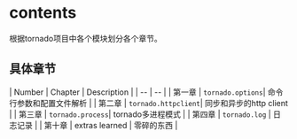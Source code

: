 # contents
根据tornado项目中各个模块划分各个章节。

## 具体章节

| Number |  Chapter | Description |
| -- | -- |
| 第一章 | `tornado.options`| 命令行参数和配置文件解析 |
| 第二章 | `tornado.httpclient`| 同步和异步的http client |
| 第三章 | `tornado.process`| tornado多进程模式 |
| 第四章 | `tornado.log` | 日志记录 |
| 第十章 | extras learned | 零碎的东西 |


